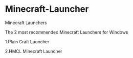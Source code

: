 # Minecraft-Launcher
Minecraft Launchers

The 2 most recommended Minecraft Launchers for Windows

1.Plain Craft Launcher

2.HMCL Minecraft Launcher

